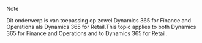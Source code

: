 > [!NOTE]
> <span data-ttu-id="17ae3-101">Dit onderwerp is van toepassing op zowel Dynamics 365 for Finance and Operations als Dynamics 365 for Retail.</span><span class="sxs-lookup"><span data-stu-id="17ae3-101">This topic applies to both Dynamics 365 for Finance and Operations and to Dynamics 365 for Retail.</span></span> 